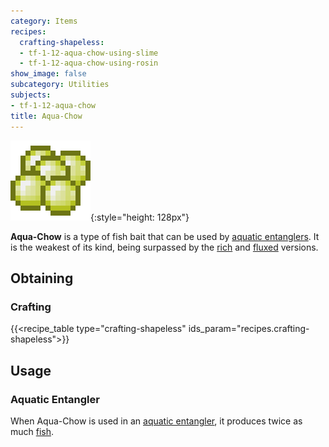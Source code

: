 ```yaml
---
category: Items
recipes:
  crafting-shapeless:
  - tf-1-12-aqua-chow-using-slime
  - tf-1-12-aqua-chow-using-rosin
show_image: false
subcategory: Utilities
subjects:
- tf-1-12-aqua-chow
title: Aqua-Chow
---
```


![Aqua-Chow](/assets/images/docs/1.12/thermal-foundation/aqua-chow.png){:style="height: 128px"}


**Aqua-Chow** is a type of fish bait that can be used by [aquatic
entanglers](../../thermal-expansion/aquatic-entangler/). It is the weakest of its kind, being
surpassed by the [rich](../rich-aqua-chow/) and
[fluxed](../fluxed-aqua-chow/) versions.


Obtaining
---------

### Crafting
{{<recipe_table type="crafting-shapeless" ids_param="recipes.crafting-shapeless">}}


Usage
-----

### Aquatic Entangler
When Aqua-Chow is used in an [aquatic entangler](../../thermal-expansion/aquatic-entangler/), it
produces twice as much [fish](https://minecraft.gamepedia.com/Fish).
